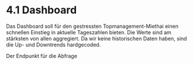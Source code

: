 # 4.1 Dashboard

Das Dashboard soll für den gestressten Topmanagement-Miethai einen schnellen Einstieg in aktuelle Tageszahlen bieten. Die Werte sind am stärksten von allen aggregiert. Da wir keine historischen Daten haben, sind die Up- und Downtrends hardgecoded.&#x20;

Der Endpunkt für die Abfrage&#x20;
